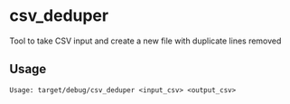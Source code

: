 # csv_deduper

Tool to take CSV input and create a new file with duplicate lines removed 

## Usage
```
Usage: target/debug/csv_deduper <input_csv> <output_csv>
```
